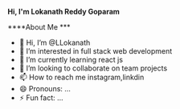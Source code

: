 **Hi, I'm Lokanath Reddy Goparam**

****About Me ***

- 👋 Hi, I’m @LLokanath
- 👀 I’m interested in full stack web development
- 🌱 I’m currently learning react js
- 💞️ I’m looking to collaborate on team projects
- 📫 How to reach me instagram,linkdin
- 😄 Pronouns: ...
- ⚡ Fun fact: ...

<!---
LLokanath/LLokanath is a ✨ special ✨ repository because its `README.md` (this file) appears on your GitHub profile.
You can click the Preview link to take a look at your changes.
--->
